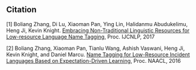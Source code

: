 ## Citation

[1] Boliang Zhang, Di Lu, Xiaoman Pan, Ying Lin, Halidanmu Abudukelimu, Heng Ji, Kevin Knight. [Embracing Non-Traditional Linguistic Resources for Low-resource Language Name Tagging](http://aclweb.org/anthology/I17-1037), Proc. IJCNLP, 2017

[2] Boliang Zhang, Xiaoman Pan, Tianlu Wang, Ashish Vaswani, Heng Ji, Kevin Knight, and Daniel Marcu. [Name Tagging for Low-Resource Incident Languages Based on Expectation-Driven Learning](http://nlp.cs.rpi.edu/paper/expectation2016.pdf), Proc. NAACL, 2016

